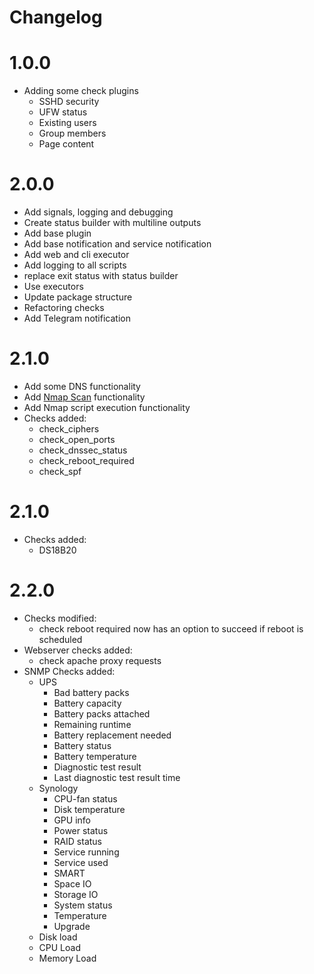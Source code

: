 Changelog
=========

# 1.0.0
* Adding some check plugins
    * SSHD security
    * UFW status
    * Existing users
    * Group members
    * Page content
    
# 2.0.0
* Add signals, logging and debugging
* Create status builder with multiline outputs
* Add base plugin
* Add base notification and service notification
* Add web and cli executor
* Add logging to all scripts
* replace exit status with status builder
* Use executors
* Update package structure
* Refactoring checks
* Add Telegram notification

# 2.1.0
* Add some DNS functionality
* Add [Nmap Scan](https://github.com/f-froehlich/nmap-scan) functionality
* Add Nmap script execution functionality
* Checks added:
    * check_ciphers
    * check_open_ports
    * check_dnssec_status
    * check_reboot_required
    * check_spf

# 2.1.0
* Checks added:
    * DS18B20

# 2.2.0
* Checks modified:
    * check reboot required now has an option to succeed if reboot is scheduled
* Webserver checks added:
    * check apache proxy requests
* SNMP Checks added:
    * UPS
        * Bad battery packs
        * Battery capacity
        * Battery packs attached
        * Remaining runtime
        * Battery replacement needed
        * Battery status
        * Battery temperature
        * Diagnostic test result
        * Last diagnostic test result time
    * Synology
        * CPU-fan status
        * Disk temperature
        * GPU info
        * Power status
        * RAID status
        * Service running
        * Service used
        * SMART
        * Space IO
        * Storage IO
        * System status
        * Temperature
        * Upgrade
    * Disk load
    * CPU Load
    * Memory Load
        
